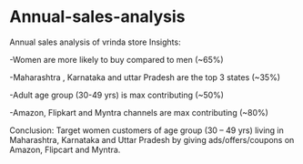 # Annual-sales-analysis
Annual sales analysis of vrinda store
Insights:

-Women are more likely to buy compared to men (~65%)

-Maharashtra , Karnataka and uttar Pradesh are the top 3 states (~35%)

-Adult age group (30-49 yrs) is max contributing (~50%)

-Amazon, Flipkart and Myntra channels are max contributing (~80%)

Conclusion:
Target women customers of age group (30 – 49 yrs) living in Maharashtra, Karnataka and Uttar Pradesh by giving ads/offers/coupons on Amazon, Flipcart and Myntra.
